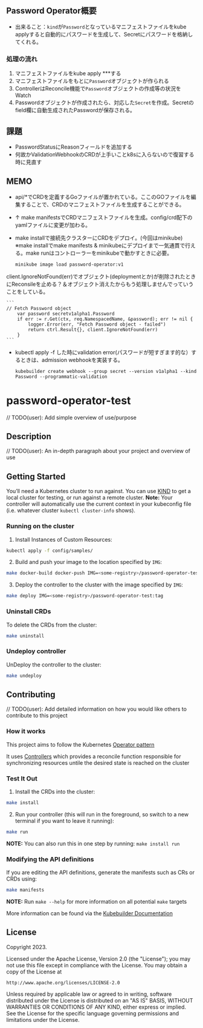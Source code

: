 ## Password Operator概要

* 出来ること：```kind```が```Password```となっているマニフェストファイルをkube applyすると自動的にパスワードを生成して、Secretにパスワードを格納してくれる。

### 処理の流れ
1. マニフェストファイルをkube apply ***する
1. マニフェストファイルをもとに```Password```オブジェクトが作られる
1. ControllerはReconcile機能で```Password```オブジェクトの作成等の状況をWatch
1. Passwordオブジェクトが作成されたら、対応した```Secret```を作成。Secretのfield欄に自動生成されたPasswordが保存される。

## 課題
* PasswordStatusにReasonフィールドを追加する
* 何故かValidationWebhookのCRDが上手いことk8sに入らないので復習する時に見直す

## MEMO

* api/*でCRDを定義するGoファイルが置かれている。ここのGOファイルを編集することで、CRDのマニフェストファイルを生成することができる。
* ↑ make manifestsでCRDマニフェストファイルを生成。config/crd配下のyamlファイルに変更が加わる。
* make installで接続先クラスターにCRDをデプロイ。(今回はminikube)
※make installでmake manifests & minikubeにデプロイまで一気通貫で行える。make runはコントローラーをminikubeで動かすときに必要。

	```
	minikube image load password-operator:v1
	```

client.IgnoreNotFound(err)でオブジェクト(deploymentとか)が削除されたときにReconsileを止める？＆オブジェクト消えたからもう処理しませんでっていうことをしている。

	```
	// Fetch Password object
		var password secretv1alpha1.Password
		if err := r.Get(ctx, req.NamespacedName, &password); err != nil {
			logger.Error(err, "Fetch Password object - failed")
			return ctrl.Result{}, client.IgnoreNotFound(err)
		}
	```

* kubectl apply -f した時にvalidation error(パスワードが短すぎます的な）するときは、admission webhookを実装する。

  ```
  kubebuilder create webhook --group secret --version v1alpha1 --kind Password --programmatic-validation
  ```

# password-operator-test
// TODO(user): Add simple overview of use/purpose

## Description
// TODO(user): An in-depth paragraph about your project and overview of use

## Getting Started
You’ll need a Kubernetes cluster to run against. You can use [KIND](https://sigs.k8s.io/kind) to get a local cluster for testing, or run against a remote cluster.
**Note:** Your controller will automatically use the current context in your kubeconfig file (i.e. whatever cluster `kubectl cluster-info` shows).

### Running on the cluster
1. Install Instances of Custom Resources:

```sh
kubectl apply -f config/samples/
```

2. Build and push your image to the location specified by `IMG`:

```sh
make docker-build docker-push IMG=<some-registry>/password-operator-test:tag
```

3. Deploy the controller to the cluster with the image specified by `IMG`:

```sh
make deploy IMG=<some-registry>/password-operator-test:tag
```

### Uninstall CRDs
To delete the CRDs from the cluster:

```sh
make uninstall
```

### Undeploy controller
UnDeploy the controller to the cluster:

```sh
make undeploy
```

## Contributing
// TODO(user): Add detailed information on how you would like others to contribute to this project

### How it works
This project aims to follow the Kubernetes [Operator pattern](https://kubernetes.io/docs/concepts/extend-kubernetes/operator/)

It uses [Controllers](https://kubernetes.io/docs/concepts/architecture/controller/)
which provides a reconcile function responsible for synchronizing resources untile the desired state is reached on the cluster

### Test It Out
1. Install the CRDs into the cluster:

```sh
make install
```

2. Run your controller (this will run in the foreground, so switch to a new terminal if you want to leave it running):

```sh
make run
```

**NOTE:** You can also run this in one step by running: `make install run`

### Modifying the API definitions
If you are editing the API definitions, generate the manifests such as CRs or CRDs using:

```sh
make manifests
```

**NOTE:** Run `make --help` for more information on all potential `make` targets

More information can be found via the [Kubebuilder Documentation](https://book.kubebuilder.io/introduction.html)

## License

Copyright 2023.

Licensed under the Apache License, Version 2.0 (the "License");
you may not use this file except in compliance with the License.
You may obtain a copy of the License at

    http://www.apache.org/licenses/LICENSE-2.0

Unless required by applicable law or agreed to in writing, software
distributed under the License is distributed on an "AS IS" BASIS,
WITHOUT WARRANTIES OR CONDITIONS OF ANY KIND, either express or implied.
See the License for the specific language governing permissions and
limitations under the License.
